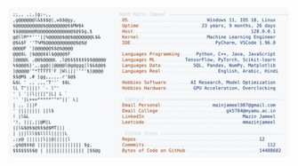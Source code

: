 <picture>
  <source srcset="https://raw.githubusercontent.com/mmazinjameel/mmazinjameel/main/dark_mode.svg?v=1756642686" media="(prefers-color-scheme: dark)">
  <img src="https://raw.githubusercontent.com/mmazinjameel/mmazinjameel/main/light_mode.svg?v=1756642686">
</picture>
